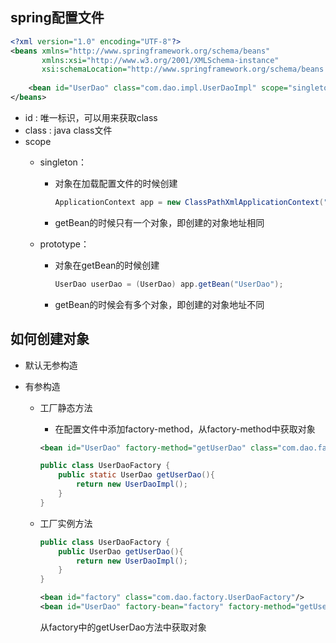 ## spring配置文件

```xml
<?xml version="1.0" encoding="UTF-8"?>
<beans xmlns="http://www.springframework.org/schema/beans"
       xmlns:xsi="http://www.w3.org/2001/XMLSchema-instance"
       xsi:schemaLocation="http://www.springframework.org/schema/beans http://www.springframework.org/schema/beans/spring-beans.xsd">
    
    <bean id="UserDao" class="com.dao.impl.UserDaoImpl" scope="singleton"></bean>
</beans>
```

- id : 唯一标识，可以用来获取class
- class : java class文件
- scope 
  - singleton：
  
    - 对象在加载配置文件的时候创建
  
      ```java
      ApplicationContext app = new ClassPathXmlApplicationContext("applicationContext.xml");
      ```
  
    - getBean的时候只有一个对象，即创建的对象地址相同
  
  - prototype：
  
    - 对象在getBean的时候创建
  
      ```java
      UserDao userDao = (UserDao) app.getBean("UserDao");
      ```
  
    - getBean的时候会有多个对象，即创建的对象地址不同

## 如何创建对象

- 默认无参构造

- 有参构造

  - 工厂静态方法

    - 在配置文件中添加factory-method，从factory-method中获取对象

    ```xml
    <bean id="UserDao" factory-method="getUserDao" class="com.dao.factory.UserDaoFactory" scope="singleton"></bean>
    ```

    ```java
    public class UserDaoFactory {
        public static UserDao getUserDao(){
            return new UserDaoImpl();
        }
    }
    ```

  - 工厂实例方法

    ```java
    public class UserDaoFactory {
        public UserDao getUserDao(){
            return new UserDaoImpl();
        }
    }
    ```

    ```xml
    <bean id="factory" class="com.dao.factory.UserDaoFactory"/>
    <bean id="UserDao" factory-bean="factory" factory-method="getUserDao"/>
    ```

    从factory中的getUserDao方法中获取对象


